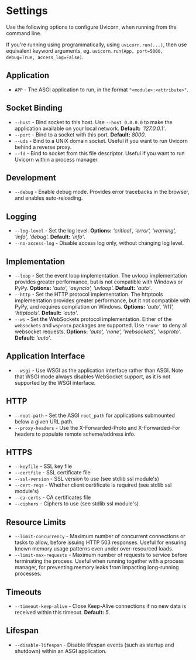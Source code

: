 # Settings

Use the following options to configure Uvicorn, when running from the command line.

If you're running using programmatically, using `uvicorn.run(...)`, then use
equivalent keyword arguments, eg. `uvicorn.run(App, port=5000, debug=True, access_log=False)`.

## Application

* `APP` - The ASGI application to run, in the format `"<module>:<attribute>"`.

## Socket Binding

* `--host` - Bind socket to this host. Use `--host 0.0.0.0` to make the application available on your local network. **Default:** *'127.0.0.1'*.
* `--port` - Bind to a socket with this port. **Default:** *8000*.
* `--uds` - Bind to a UNIX domain socket. Useful if you want to run Uvicorn behind a reverse proxy.
* `--fd` - Bind to socket from this file descriptor. Useful if you want to run Uvicorn within a process manager.

## Development

* `--debug` - Enable debug mode. Provides error tracebacks in the browser, and enables auto-reloading.

## Logging

* `--log-level` - Set the log level. **Options:** *'critical', 'error', 'warning', 'info', 'debug'.* **Default:** *'info'*.
* `--no-access-log` - Disable access log only, without changing log level.

## Implementation

* `--loop` - Set the event loop implementation. The uvloop implementation provides greater performance, but is not compatible with Windows or PyPy. **Options:** *'auto', 'asyncio', 'uvloop'.* **Default:** *'auto'*.
* `--http` - Set the HTTP protocol implementation. The httptools implementation provides greater performance, but it not compatible with PyPy, and requires compilation on Windows. **Options:** *'auto', 'h11', 'httptools'.* **Default:** *'auto'*.
* `--ws` - Set the WebSockets protocol implementation. Either of the `websockets` and `wsproto` packages are supported. Use `'none'` to deny all websocket requests. **Options:** *'auto', 'none', 'websockets', 'wsproto'.* **Default:** *'auto'*.

## Application Interface

* `--wsgi` - Use WSGI as the application interface rather than ASGI. Note that WSGI mode always disables WebSocket support, as it is not supported by the WSGI interface.

## HTTP

* `--root-path` - Set the ASGI `root_path` for applications submounted below a given URL path.
* `--proxy-headers` - Use the X-Forwarded-Proto and X-Forwarded-For headers to populate remote scheme/address info.

## HTTPS

* `--keyfile` - SSL key file
* `--certfile` - SSL certificate file
* `--ssl-version` - SSL version to use (see stdlib ssl module's)
* `--cert-reqs` - Whether client certificate is required (see stdlib ssl module's)
* `--ca-certs` - CA certificates file
* `--ciphers` - Ciphers to use (see stdlib ssl module's)

## Resource Limits

* `--limit-concurrency` - Maximum number of concurrent connections or tasks to allow, before issuing HTTP 503 responses. Useful for ensuring known memory usage patterns even under over-resourced loads.
* `--limit-max-requests` - Maximum number of requests to service before terminating the process. Useful when running together with a process manager, for preventing memory leaks from impacting long-running processes.

## Timeouts

* `--timeout-keep-alive` - Close Keep-Alive connections if no new data is received within this timeout. **Default:** *5*.

## Lifespan

* `--disable-lifespan` - Disable lifespan events (such as startup and shutdown) within an ASGI application.
